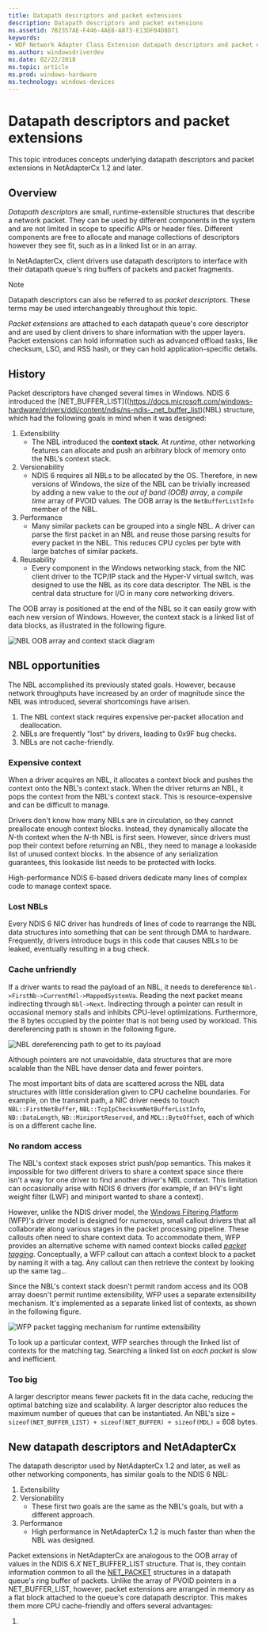 ```yaml
---
title: Datapath descriptors and packet extensions
description: Datapath descriptors and packet extensions
ms.assetid: 7B2357AE-F446-4AE8-A873-E13DF04D8D71
keywords:
- WDF Network Adapter Class Extension datapath descriptors and packet extensions, NetAdapterCx datapath descriptors, NetAdapterCx packet extensions
ms.author: windowsdriverdev
ms.date: 02/22/2018
ms.topic: article
ms.prod: windows-hardware
ms.technology: windows-devices
---
```


# Datapath descriptors and packet extensions

This topic introduces concepts underlying datapath descriptors and packet extensions in NetAdapterCx 1.2 and later.

## Overview

*Datapath descriptors* are small, runtime-extensible structures that describe a network packet. They can be used by different components in the system and are not limited in scope to specific APIs or header files. Different components are free to allocate and manage collections of descriptors however they see fit, such as in a linked list or in an array. 

In NetAdapterCx, client drivers use datapath descriptors to interface with their datapath queue's ring buffers of packets and packet fragments.

> [!NOTE]
> Datapath descriptors can also be referred to as *packet descriptors*. These terms may be used interchangeably throughout this topic.

*Packet extensions* are attached to each datapath queue's core descriptor and are used by client drivers to share information with the upper layers. Packet extensions can hold information such as advanced offload tasks, like checksum, LSO, and RSS hash, or they can hold application-specific details.

## History

Packet descriptors have changed several times in Windows. NDIS 6 introduced the [NET_BUFFER_LIST]((https://docs.microsoft.com/windows-hardware/drivers/ddi/content/ndis/ns-ndis-_net_buffer_list)(NBL) structure, which had the following goals in mind when it was designed:

1. Extensibility
    - The NBL introduced the **context stack**. At *runtime*, other networking features can allocate and push an arbitrary block of memory onto the NBL's context stack.
2. Versionability
    - NDIS 6 requires all NBLs to be allocated by the OS. Therefore, in new versions of Windows, the size of the NBL can be trivially increased by adding a new value to the *out of band (OOB) array*, a *compile time* array of PVOID values. The OOB array is the `NetBufferListInfo` member of the NBL.
3. Performance
    - Many similar packets can be grouped into a single NBL. A driver can parse the first packet in an NBL and reuse those parsing results for every packet in the NBL. This reduces CPU cycles per byte with large batches of similar packets.
4. Reusability
    - Every component in the Windows networking stack, from the NIC client driver to the TCP/IP stack and the Hyper-V virtual switch, was designed to use the NBL as its core data descriptor. The NBL is the central data structure for I/O in many core networking drivers.

The OOB array is positioned at the end of the NBL so it can easily grow with each new version of Windows. However, the context stack is a linked list of data blocks, as illustrated in the following figure.

![NBL OOB array and context stack diagram](images/datapath_descriptors_1_nbl_diagram.png)

## NBL opportunities

The NBL accomplished its previously stated goals. However, because network throughputs have increased by an order of magnitude since the NBL was introduced, several shortcomings have arisen.

1. The NBL context stack requires expensive per-packet allocation and deallocation.
2. NBLs are frequently "lost" by drivers, leading to 0x9F bug checks.
3. NBLs are not cache-friendly.

### Expensive context

When a driver acquires an NBL, it allocates a context block and pushes the context onto the NBL's context stack. When the driver returns an NBL, it pops the context from the NBL's context stack. This is resource-expensive and can be difficult to manage.

Drivers don't know how many NBLs are in circulation, so they cannot preallocate enough context blocks. Instead, they dynamically allocate the *N*-th context when the *N*-th NBL is first seen. However, since drivers must pop their context before returning an NBL, they need to manage a lookaside list of unused context blocks. In the absence of any serialization guarantees, this lookaside list needs to be protected with locks.

High-performance NDIS 6-based drivers dedicate many lines of complex code to manage context space.

### Lost NBLs

Every NDIS 6 NIC driver has hundreds of lines of code to rearrange the NBL data structures into something that can be sent through DMA to hardware. Frequently, drivers introduce bugs in this code that causes NBLs to be leaked, eventually resulting in a bug check.

### Cache unfriendly

If a driver wants to read the payload of an NBL, it needs to dereference `Nbl->FirstNb->CurrentMdl->MappedSystemVa`. Reading the next packet means indirecting through `Nbl->Next`. Indirecting through a pointer can result in occasional memory stalls and inhibits CPU-level optimizations. Furthermore, the 8 bytes occupied by the pointer that is not being used by workload. This dereferencing path is shown in the following figure.

![NBL dereferencing path to get to its payload](images/datapath_descriptors_2_nbl_dereferencing.png)

Although pointers are not unavoidable, data structures that are more scalable than the NBL have denser data and fewer pointers.

The most important bits of data are scattered across the NBL data structures with little consideration given to CPU cacheline boundaries. For example, on the transmit path, a NIC driver needs to touch `NBL::FirstNetBuffer`, `NBL::TcpIpChecksumNetBufferListInfo`, `NB::DataLength`, `NB::MiniportReserved`, and `MDL::ByteOffset`, each of which is on a different cache line.

### No random access

The NBL's context stack exposes strict push/pop semantics. This makes it impossible for two different drivers to share a context space since there isn't a way for one driver to find another driver's NBL context. This limitation can occasionally arise with NDIS 6 drivers (for example, if an IHV's light weight filter (LWF) and miniport wanted to share a context).

However, unlike the NDIS driver model, the [Windows Filtering Platform](../network/windows-filtering-platform-callout-drivers2.md) (WFP)'s driver model is designed for numerous, small callout drivers that all collaborate along various stages in the packet processing pipeline. These callouts often need to share context data. To accommodate them, WFP provides an alternative scheme with named context blocks called *[packet tagging](../network/using-packet-tagging.md)*. Conceptually, a WFP callout can attach a context block to a packet by naming it with a tag. Any callout can then retrieve the context by looking up the same tag...

Since the NBL's context stack doesn't permit random access and its OOB array doesn't permit runtime extensibility, WFP uses a separate extensibility mechanism. It's implemented as a separate linked list of contexts, as shown in the following figure.

![WFP packet tagging mechanism for runtime extensibility](images/datapath_descriptors_3_wfp_tagging_list.png)

To look up a particular context, WFP searches through the linked list of contexts for the matching tag. Searching a linked list on *each packet* is slow and inefficient.

### Too big

A larger descriptor means fewer packets fit in the data cache, reducing the optimal batching size and scalability. A larger descriptor also reduces the maximum number of queues that can be instantiated. An NBL's size = `sizeof(NET_BUFFER_LIST) + sizeof(NET_BUFFER) + sizeof(MDL)` = 608 bytes.

## New datapath descriptors and NetAdapterCx

The datapath descriptor used by NetAdapterCx 1.2 and later, as well as other networking components, has similar goals to the NDIS 6 NBL:

1. Extensibility
2. Versionability
    - These first two goals are the same as the NBL's goals, but with a different approach.
3. Performance
    - High performance in NetAdapterCx 1.2 is much faster than when the NBL was designed.



Packet extensions in NetAdapterCx are analogous to the OOB array of values in the NDIS 6.*X* NET_BUFFER_LIST structure. That is, they contain information common to all the [NET_PACKET](https://docs.microsoft.com/windows-hardware/drivers/ddi/content/netpacket/ns-netpacket-_net_packet) structures in a datapath queue's ring buffer of packets. Unlike the array of PVOID pointers in a NET_BUFFER_LIST, however, packet extensions are arranged in memory as a flat block attached to the queue's core datapath descriptor. This makes them more CPU cache-friendly and offers several advantages:

1. 